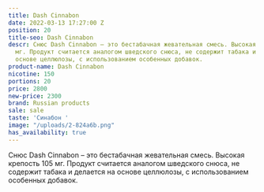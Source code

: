 ```yaml
---
title: Dash Cinnabon
date: 2022-03-13 17:27:00 Z
position: 20
title-seo: Dash Cinnabon
descr: Снюс Dash Cinnabon – это бестабачная жевательная смесь. Высокая крепость 105
  мг. Продукт считается аналогом шведского снюса, не содержит табака и делается на
  основе целлюлозы, с использованием особенных добавок.
product-name: Dash Cinnabon
nicotine: 150
portions: 20
price: 2800
new-price: 2300
brand: Russian products
sale: sale
taste: 'Синабон '
image: "/uploads/2-824a6b.png"
has_availability: true
---
```


Снюс Dash Cinnabon – это бестабачная жевательная смесь. Высокая крепость 105 мг. Продукт считается аналогом шведского снюса, не содержит табака и делается на основе целлюлозы, с использованием особенных добавок.